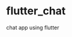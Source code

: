<!--
 * @Author: wurangkun
 * @Date: 2025-01-16 12:41:44
 * @LastEditTime: 2025-01-16 17:38:08
 * @LastEditors: wurangkun
 * @FilePath: \flutter-chat\README.md
 * @Description: 
-->
# flutter_chat

chat app using flutter